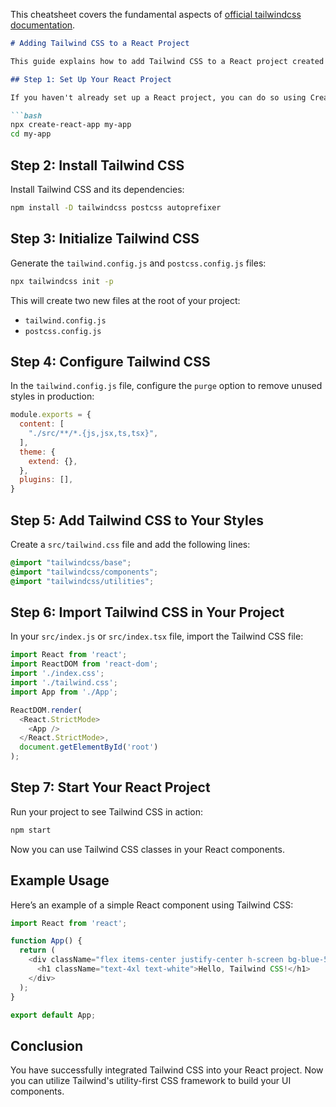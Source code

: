 This cheatsheet covers the fundamental aspects of [official tailwindcss documentation](https://tailwindcss.com/docs/installation).

```markdown
# Adding Tailwind CSS to a React Project

This guide explains how to add Tailwind CSS to a React project created with Create React App.

## Step 1: Set Up Your React Project

If you haven't already set up a React project, you can do so using Create React App:

```bash
npx create-react-app my-app
cd my-app
```

## Step 2: Install Tailwind CSS

Install Tailwind CSS and its dependencies:

```bash
npm install -D tailwindcss postcss autoprefixer
```

## Step 3: Initialize Tailwind CSS

Generate the `tailwind.config.js` and `postcss.config.js` files:

```bash
npx tailwindcss init -p
```

This will create two new files at the root of your project:

- `tailwind.config.js`
- `postcss.config.js`

## Step 4: Configure Tailwind CSS

In the `tailwind.config.js` file, configure the `purge` option to remove unused styles in production:

```javascript
module.exports = {
  content: [
    "./src/**/*.{js,jsx,ts,tsx}",
  ],
  theme: {
    extend: {},
  },
  plugins: [],
}
```

## Step 5: Add Tailwind CSS to Your Styles

Create a `src/tailwind.css` file and add the following lines:

```css
@import "tailwindcss/base";
@import "tailwindcss/components";
@import "tailwindcss/utilities";
```

## Step 6: Import Tailwind CSS in Your Project

In your `src/index.js` or `src/index.tsx` file, import the Tailwind CSS file:

```javascript
import React from 'react';
import ReactDOM from 'react-dom';
import './index.css';
import './tailwind.css';
import App from './App';

ReactDOM.render(
  <React.StrictMode>
    <App />
  </React.StrictMode>,
  document.getElementById('root')
);
```

## Step 7: Start Your React Project

Run your project to see Tailwind CSS in action:

```bash
npm start
```

Now you can use Tailwind CSS classes in your React components.

## Example Usage

Here’s an example of a simple React component using Tailwind CSS:

```javascript
import React from 'react';

function App() {
  return (
    <div className="flex items-center justify-center h-screen bg-blue-500">
      <h1 className="text-4xl text-white">Hello, Tailwind CSS!</h1>
    </div>
  );
}

export default App;
```

## Conclusion

You have successfully integrated Tailwind CSS into your React project. Now you can utilize Tailwind's utility-first CSS framework to build your UI components.
```

